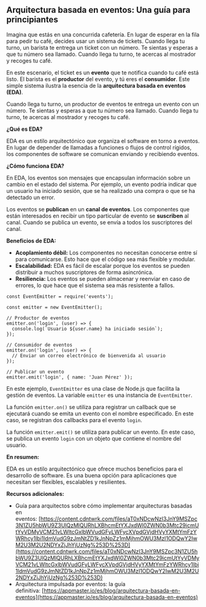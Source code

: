 ## **Arquitectura basada en eventos: Una guía para principiantes**

Imagina que estás en una concurrida cafetería. En lugar de esperar en la fila para pedir tu café, decides usar un sistema de tickets. Cuando llega tu turno, un barista te entrega un ticket con un número. Te sientas y esperas a que tu número sea llamado. Cuando llega tu turno, te acercas al mostrador y recoges tu café.

En este escenario, el ticket es un **evento** que te notifica cuando tu café está listo. El barista es el **productor** del evento, y tú eres el **consumidor**. Este simple sistema ilustra la esencia de la **arquitectura basada en eventos (EDA)**.

<!--nota-->
Cuando llega tu turno, un productor de eventos te entrega un evento con un número. Te sientas y esperas a que tu número sea llamado. Cuando llega tu turno, te acercas al mostrador y recoges tu café.
<!--/nota-->

**¿Qué es EDA?**

EDA es un estilo arquitectónico que organiza el software en torno a eventos. En lugar de depender de llamadas a funciones o flujos de control rígidos, los componentes de software se comunican enviando y recibiendo eventos.

**¿Cómo funciona EDA?**

En EDA, los eventos son mensajes que encapsulan información sobre un cambio en el estado del sistema. Por ejemplo, un evento podría indicar que un usuario ha iniciado sesión, que se ha realizado una compra o que se ha detectado un error.

Los eventos se **publican** en un **canal de eventos**. Los componentes que están interesados ​​en recibir un tipo particular de evento se **suscriben** al canal. Cuando se publica un evento, se envía a todos los suscriptores del canal.

**Beneficios de EDA:**

- **Acoplamiento débil:** Los componentes no necesitan conocerse entre sí para comunicarse. Esto hace que el código sea más flexible y modular.
- **Escalabilidad:** EDA es fácil de escalar porque los eventos se pueden distribuir a muchos suscriptores de forma asincrónica.
- **Resiliencia:** Los eventos se pueden almacenar y reenviar en caso de errores, lo que hace que el sistema sea más resistente a fallos.

```TS
const EventEmitter = require('events');

const emitter = new EventEmitter();

// Productor de eventos
emitter.on('login', (user) => {
  console.log(`Usuario ${user.name} ha iniciado sesión`);
});

// Consumidor de eventos
emitter.on('login', (user) => {
  // Enviar un correo electrónico de bienvenida al usuario
});

// Publicar un evento
emitter.emit('login', { name: 'Juan Pérez' });

```

En este ejemplo, `EventEmitter` es una clase de Node.js que facilita la gestión de eventos. La variable `emitter` es una instancia de `EventEmitter`.

La función `emitter.on()` se utiliza para registrar un callback que se ejecutará cuando se emita un evento con el nombre especificado. En este caso, se registran dos callbacks para el evento `login`.

La función `emitter.emit()` se utiliza para publicar un evento. En este caso, se publica un evento `login` con un objeto que contiene el nombre del usuario.

**En resumen:**

EDA es un estilo arquitectónico que ofrece muchos beneficios para el desarrollo de software. Es una buena opción para aplicaciones que necesitan ser flexibles, escalables y resilientes.

**Recursos adicionales:**

- Guía para arquitectos sobre cómo implementar arquitecturas basadas en eventos: [https://content.cdntwrk.com/files/aT0xNDcwNzI3JnY9MSZpc3N1ZU5hbWU9Z3UlQzMlQURhLXBhcmEtYXJxdWl0ZWN0b3Mtc29icmUtYyVDMyVCM21vLWltcGxlbWVudGFyLWFycXVpdGVjdHVyYXMtYmFzYWRhcy1lbi1ldmVudG9zJmNtZD1kJnNpZz1mMjhmOWU3MzI1ODQwY2IwM2U3M2U2NDYxZjJhYjUzNg%253D%253D](https://content.cdntwrk.com/files/aT0xNDcwNzI3JnY9MSZpc3N1ZU5hbWU9Z3UlQzMlQURhLXBhcmEtYXJxdWl0ZWN0b3Mtc29icmUtYyVDMyVCM21vLWltcGxlbWVudGFyLWFycXVpdGVjdHVyYXMtYmFzYWRhcy1lbi1ldmVudG9zJmNtZD1kJnNpZz1mMjhmOWU3MzI1ODQwY2IwM2U3M2U2NDYxZjJhYjUzNg%253D%253D)
- Arquitectura impulsada por eventos: la guía definitiva: [https://appmaster.io/es/blog/arquitectura-basada-en-eventos](https://appmaster.io/es/blog/arquitectura-basada-en-eventos)